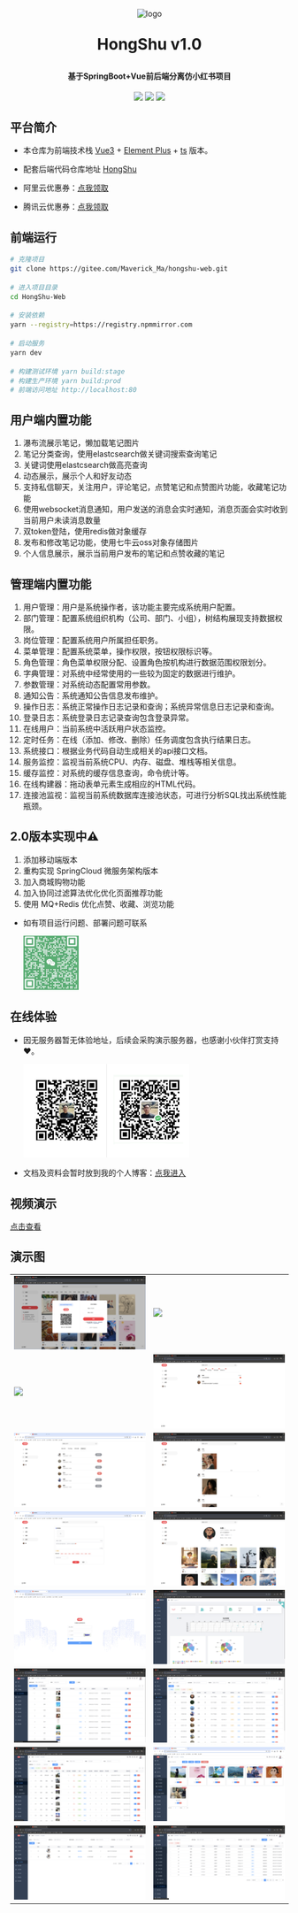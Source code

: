 <p align="center">
 <img alt="logo" src="https://image.mayongjian.cn/2024/07/03/1de3ee08e0a34ab6bf9a163d380fb596.png" style="width: 100px">
</p>
<h1 align="center" style="margin: 30px 0 30px; font-weight: bold;">HongShu v1.0</h1>
<h4 align="center">基于SpringBoot+Vue前后端分离仿小红书项目</h4>
<p align="center">
	<a href="https://gitee.com/Maverick_Ma/hongshu-web/stargazers">
    <img src="https://gitee.com/Maverick_Ma/hongshu-web/badge/star.svg?theme=dark"></a>
	<a href="https://gitee.com/Maverick_Ma/hongshu-web">
    <img src="https://img.shields.io/badge/HongShu-v1.0-brightgreen.svg"></a>
	<a href="https://gitee.com/Maverick_Ma/hongshu-web/blob/master/LICENSE">
    <img src="https://img.shields.io/github/license/mashape/apistatus.svg"></a>
</p>

## 平台简介
* 本仓库为前端技术栈 [Vue3](https://v3.cn.vuejs.org) + [Element Plus](https://element-plus.org/zh-CN) + [ts](https://www.tslang.cn) 版本。
* 配套后端代码仓库地址 [HongShu](https://gitee.com/Maverick_Ma/hongshu.git)

* 阿里云优惠券：[点我领取](https://www.aliyun.com/minisite/goods?source=5176.11533457&userCode=ojvsntx1)
* 腾讯云优惠券：[点我领取](https://curl.qcloud.com/efTJbNyi)

## 前端运行
```bash
# 克隆项目
git clone https://gitee.com/Maverick_Ma/hongshu-web.git

# 进入项目目录
cd HongShu-Web

# 安装依赖
yarn --registry=https://registry.npmmirror.com

# 启动服务
yarn dev

# 构建测试环境 yarn build:stage
# 构建生产环境 yarn build:prod
# 前端访问地址 http://localhost:80
```

## 用户端内置功能
1. 瀑布流展示笔记，懒加载笔记图片
2. 笔记分类查询，使用elastcsearch做关键词搜索查询笔记
3. 关键词使用elastcsearch做高亮查询
4. 动态展示，展示个人和好友动态
5. 支持私信聊天，关注用户，评论笔记，点赞笔记和点赞图片功能，收藏笔记功能
6. 使用websocket消息通知，用户发送的消息会实时通知，消息页面会实时收到当前用户未读消息数量
7. 双token登陆，使用redis做对象缓存
8. 发布和修改笔记功能，使用七牛云oss对象存储图片
9. 个人信息展示，展示当前用户发布的笔记和点赞收藏的笔记

## 管理端内置功能
1. 用户管理：用户是系统操作者，该功能主要完成系统用户配置。
2. 部门管理：配置系统组织机构（公司、部门、小组），树结构展现支持数据权限。
3. 岗位管理：配置系统用户所属担任职务。
4. 菜单管理：配置系统菜单，操作权限，按钮权限标识等。
5. 角色管理：角色菜单权限分配、设置角色按机构进行数据范围权限划分。
6. 字典管理：对系统中经常使用的一些较为固定的数据进行维护。
7. 参数管理：对系统动态配置常用参数。
8. 通知公告：系统通知公告信息发布维护。
9. 操作日志：系统正常操作日志记录和查询；系统异常信息日志记录和查询。
10. 登录日志：系统登录日志记录查询包含登录异常。
11. 在线用户：当前系统中活跃用户状态监控。
12. 定时任务：在线（添加、修改、删除）任务调度包含执行结果日志。
13. 系统接口：根据业务代码自动生成相关的api接口文档。
14. 服务监控：监视当前系统CPU、内存、磁盘、堆栈等相关信息。
15. 缓存监控：对系统的缓存信息查询，命令统计等。
16. 在线构建器：拖动表单元素生成相应的HTML代码。
17. 连接池监视：监视当前系统数据库连接池状态，可进行分析SQL找出系统性能瓶颈。

## 2.0版本实现中⚠️
1. 添加移动端版本
2. 重构实现 SpringCloud 微服务架构版本
3. 加入商城购物功能
4. 加入协同过滤算法优化优化页面推荐功能
5. 使用 MQ+Redis 优化点赞、收藏、浏览功能

- 如有项目运行问题、部署问题可联系

  <img src="src/assets/images/wx.png" style="width: 100px"/>

## 在线体验
* 因无服务器暂无体验地址，后续会采购演示服务器，也感谢小伙伴打赏支持❤️。

  <img src="src/assets/images/pay.png" style="width: 300px"/>

* 文档及资料会暂时放到我的个人博客：[点我进入](https://mayongjian.cn)

## 视频演示
[点击查看](https://www.bilibili.com/video/BV1QP8dekEGq/?spm_id_from=333.999.list.card_archive.click&vd_source=ec9224821314432ac6e12dc7d500d74b)


## 演示图
<table>
    <tr>
        <td><img src="src/assets/images/login.png"/></td>
        <td><img src="src/assets/images/dashboard.png"/></td>
    </tr>
    <tr>
        <td><img src="src/assets/images/search.png"/></td>
        <td><img src="src/assets/images/message.png"/></td>
    </tr>
    <tr>
        <td><img src="src/assets/images/follow.png"/></td>
        <td><img src="src/assets/images/trends.png"/></td>
    </tr>
	<tr>
        <td><img src="src/assets/images/publish.png"/></td>
        <td><img src="src/assets/images/user.png"/></td>
    </tr>	 
    <tr>
        <td><img src="src/assets/images/admin-login.png"/></td>
        <td><img src="src/assets/images/data.png"/></td>
    </tr>
	<tr>
        <td><img src="src/assets/images/category.png"/></td>
        <td><img src="src/assets/images/member.png"/></td>
    </tr>
	<tr>
        <td><img src="src/assets/images/note.png"/></td>
        <td><img src="src/assets/images/album.png"/></td>
    </tr>
    <tr>
        <td><img src="src/assets/images/comment.png"/></td>
        <td><img src="src/assets/images/log.png"/></td>
    </tr>
</table>
